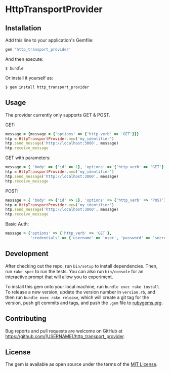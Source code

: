 # HttpTransportProvider

## Installation

Add this line to your application's Gemfile:

```ruby
gem 'http_transport_provider'
```

And then execute:

    $ bundle

Or install it yourself as:

    $ gem install http_transport_provider

## Usage
The provider currently only supports GET & POST. 

GET:
```ruby
message = {message = {'options' => {'http_verb' => 'GET'}}}
htp = HttpTransportProvider.new('my_identifier')
htp.send_message('http://localhost:3000', message)
htp.receive_message
```

GET with parameters:
```ruby
message = { 'body' => {'id' => 1}, 'options' => {'http_verb' => 'GET'} }
htp = HttpTransportProvider.new('my_identifier')
htp.send_message('http://localhost:3000', message)
htp.receive_message
```

POST:
```ruby
message = { 'body' => {'id' => 1}, 'options' => {'http_verb' => 'POST'} }
htp = HttpTransportProvider.new('my_identifier')
htp.send_message('http://localhost:3000', message)
htp.receive_message
```

Basic Auth:
```ruby
message = {'options' => {'http_verb' => 'GET'},
           'credentials' => {'username' => 'user', 'password' => 'secret'}}
```

## Development

After checking out the repo, run `bin/setup` to install dependencies. Then, run `rake spec` to run the tests. You can also run `bin/console` for an interactive prompt that will allow you to experiment.

To install this gem onto your local machine, run `bundle exec rake install`. To release a new version, update the version number in `version.rb`, and then run `bundle exec rake release`, which will create a git tag for the version, push git commits and tags, and push the `.gem` file to [rubygems.org](https://rubygems.org).

## Contributing

Bug reports and pull requests are welcome on GitHub at https://github.com/[USERNAME]/http_transport_provider.


## License

The gem is available as open source under the terms of the [MIT License](http://opensource.org/licenses/MIT).
